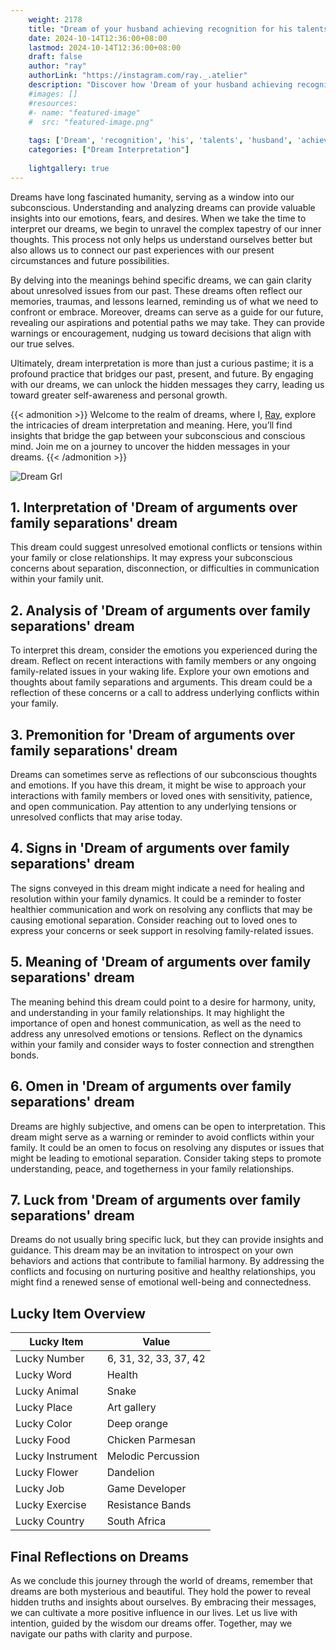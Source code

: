```yaml
---
    weight: 2178
    title: "Dream of your husband achieving recognition for his talents."  # Assuming 'title' column exists
    date: 2024-10-14T12:36:00+08:00
    lastmod: 2024-10-14T12:36:00+08:00
    draft: false
    author: "ray"
    authorLink: "https://instagram.com/ray._.atelier"
    description: "Discover how 'Dream of your husband achieving recognition for his talents.' can interpret your future and uncover its significant meanings in your life."
    #images: []
    #resources:
    #- name: "featured-image"
    #  src: "featured-image.png"
    
    tags: ['Dream', 'recognition', 'his', 'talents', 'husband', 'achieving']
    categories: ["Dream Interpretation"]
    
    lightgallery: true
---
```

    
Dreams have long fascinated humanity, serving as a window into our subconscious. Understanding and analyzing dreams can provide valuable insights into our emotions, fears, and desires. When we take the time to interpret our dreams, we begin to unravel the complex tapestry of our inner thoughts. This process not only helps us understand ourselves better but also allows us to connect our past experiences with our present circumstances and future possibilities.

By delving into the meanings behind specific dreams, we can gain clarity about unresolved issues from our past. These dreams often reflect our memories, traumas, and lessons learned, reminding us of what we need to confront or embrace. Moreover, dreams can serve as a guide for our future, revealing our aspirations and potential paths we may take. They can provide warnings or encouragement, nudging us toward decisions that align with our true selves.

Ultimately, dream interpretation is more than just a curious pastime; it is a profound practice that bridges our past, present, and future. By engaging with our dreams, we can unlock the hidden messages they carry, leading us toward greater self-awareness and personal growth.

{{< admonition >}}
Welcome to the realm of dreams, where I, [Ray](https://instagram.com/ray._.atelier), explore the intricacies of dream interpretation and meaning. Here, you’ll find insights that bridge the gap between your subconscious and conscious mind. Join me on a journey to uncover the hidden messages in your dreams.
{{< /admonition >}}

![Dream Grl](https://cdn.pixabay.com/photo/2017/11/02/03/35/gothic-2910057_1280.jpg "Dream Grl")

## 1. Interpretation of 'Dream of arguments over family separations' dream

This dream could suggest unresolved emotional conflicts or tensions within your family or close relationships. It may express your subconscious concerns about separation, disconnection, or difficulties in communication within your family unit.

## 2. Analysis of 'Dream of arguments over family separations' dream

To interpret this dream, consider the emotions you experienced during the dream. Reflect on recent interactions with family members or any ongoing family-related issues in your waking life. Explore your own emotions and thoughts about family separations and arguments. This dream could be a reflection of these concerns or a call to address underlying conflicts within your family.

## 3. Premonition for 'Dream of arguments over family separations' dream

Dreams can sometimes serve as reflections of our subconscious thoughts and emotions. If you have this dream, it might be wise to approach your interactions with family members or loved ones with sensitivity, patience, and open communication. Pay attention to any underlying tensions or unresolved conflicts that may arise today.

## 4. Signs in 'Dream of arguments over family separations' dream

The signs conveyed in this dream might indicate a need for healing and resolution within your family dynamics. It could be a reminder to foster healthier communication and work on resolving any conflicts that may be causing emotional separation. Consider reaching out to loved ones to express your concerns or seek support in resolving family-related issues.

## 5. Meaning of 'Dream of arguments over family separations' dream

The meaning behind this dream could point to a desire for harmony, unity, and understanding in your family relationships. It may highlight the importance of open and honest communication, as well as the need to address any unresolved emotions or tensions. Reflect on the dynamics within your family and consider ways to foster connection and strengthen bonds.

## 6. Omen in 'Dream of arguments over family separations' dream

Dreams are highly subjective, and omens can be open to interpretation. This dream might serve as a warning or reminder to avoid conflicts within your family. It could be an omen to focus on resolving any disputes or issues that might be leading to emotional separation. Consider taking steps to promote understanding, peace, and togetherness in your family relationships.

## 7. Luck from 'Dream of arguments over family separations' dream

Dreams do not usually bring specific luck, but they can provide insights and guidance. This dream may be an invitation to introspect on your own behaviors and actions that contribute to familial harmony. By addressing the conflicts and focusing on nurturing positive and healthy relationships, you might find a renewed sense of emotional well-being and connectedness.

## Lucky Item Overview
| Lucky Item          | Value              |
|---------------|--------------------|
| Lucky Number        | 6, 31, 32, 33, 37, 42  |
| Lucky Word          | Health |
| Lucky Animal        | Snake |
| Lucky Place         | Art gallery     |
| Lucky Color         | Deep orange     |
| Lucky Food          | Chicken Parmesan      |
| Lucky Instrument    | Melodic Percussion |
| Lucky Flower        | Dandelion    |
| Lucky Job           | Game Developer       |
| Lucky Exercise      | Resistance Bands  |
| Lucky Country       | South Africa    |


##  Final Reflections on Dreams

As we conclude this journey through the world of dreams, remember that dreams are both mysterious and beautiful. They hold the power to reveal hidden truths and insights about ourselves. By embracing their messages, we can cultivate a more positive influence in our lives. Let us live with intention, guided by the wisdom our dreams offer. Together, may we navigate our paths with clarity and purpose.
